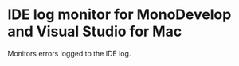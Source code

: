 # IDE log monitor for MonoDevelop and Visual Studio for Mac

Monitors errors logged to the IDE log.
